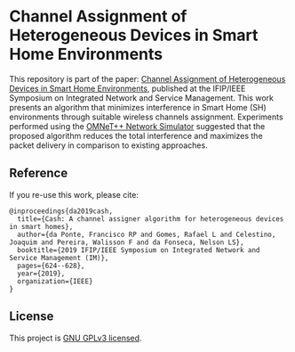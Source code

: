 # Channel Assignment of Heterogeneous Devices in Smart Home Environments

This repository is part of the paper: [Channel Assignment of Heterogeneous Devices in Smart Home Environments](https://ieeexplore.ieee.org/abstract/document/8717825), published at the IFIP/IEEE Symposium on Integrated Network and Service Management. This work presents an algorithm that minimizes interference in Smart Home (SH) environments through suitable wireless channels assignment. Experiments performed using the [OMNeT++ Network Simulator](https://omnetpp.org/) suggested that the proposed algorithm reduces the total interference and maximizes the packet delivery in comparison to existing approaches.

## Reference

If you re-use this work, please cite:

```
@inproceedings{da2019cash,
  title={Cash: A channel assigner algorithm for heterogeneous devices in smart homes},
  author={da Ponte, Francisco RP and Gomes, Rafael L and Celestino, Joaquim and Pereira, Walisson F and da Fonseca, Nelson LS},
  booktitle={2019 IFIP/IEEE Symposium on Integrated Network and Service Management (IM)},
  pages={624--628},
  year={2019},
  organization={IEEE}
}
```

## License

This project is [GNU GPLv3 licensed](./LICENSE).